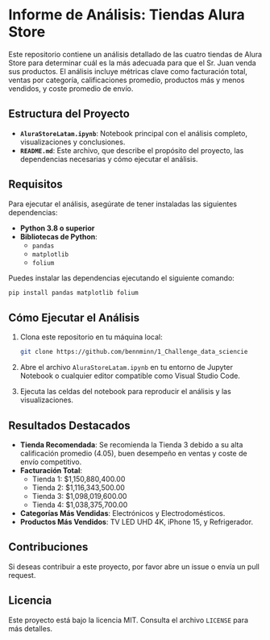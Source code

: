 # Informe de Análisis: Tiendas Alura Store

Este repositorio contiene un análisis detallado de las cuatro tiendas de Alura Store para determinar cuál es la más adecuada para que el Sr. Juan venda sus productos. El análisis incluye métricas clave como facturación total, ventas por categoría, calificaciones promedio, productos más y menos vendidos, y coste promedio de envío.

## Estructura del Proyecto

- **`AluraStoreLatam.ipynb`**: Notebook principal con el análisis completo, visualizaciones y conclusiones.
- **`README.md`**: Este archivo, que describe el propósito del proyecto, las dependencias necesarias y cómo ejecutar el análisis.

## Requisitos

Para ejecutar el análisis, asegúrate de tener instaladas las siguientes dependencias:

- **Python 3.8 o superior**
- **Bibliotecas de Python**:
    - `pandas`
    - `matplotlib`
    - `folium`

Puedes instalar las dependencias ejecutando el siguiente comando:

```bash
pip install pandas matplotlib folium
```

## Cómo Ejecutar el Análisis

1. Clona este repositorio en tu máquina local:

     ```bash
     git clone https://github.com/bennminn/1_Challenge_data_sciencie
     ```

2. Abre el archivo `AluraStoreLatam.ipynb` en tu entorno de Jupyter Notebook o cualquier editor compatible como Visual Studio Code.

3. Ejecuta las celdas del notebook para reproducir el análisis y las visualizaciones.

## Resultados Destacados

- **Tienda Recomendada**: Se recomienda la Tienda 3 debido a su alta calificación promedio (4.05), buen desempeño en ventas y coste de envío competitivo.
- **Facturación Total**:
    - Tienda 1: $1,150,880,400.00
    - Tienda 2: $1,116,343,500.00
    - Tienda 3: $1,098,019,600.00
    - Tienda 4: $1,038,375,700.00
- **Categorías Más Vendidas**: Electrónicos y Electrodomésticos.
- **Productos Más Vendidos**: TV LED UHD 4K, iPhone 15, y Refrigerador.

## Contribuciones

Si deseas contribuir a este proyecto, por favor abre un issue o envía un pull request.

## Licencia

Este proyecto está bajo la licencia MIT. Consulta el archivo `LICENSE` para más detalles.